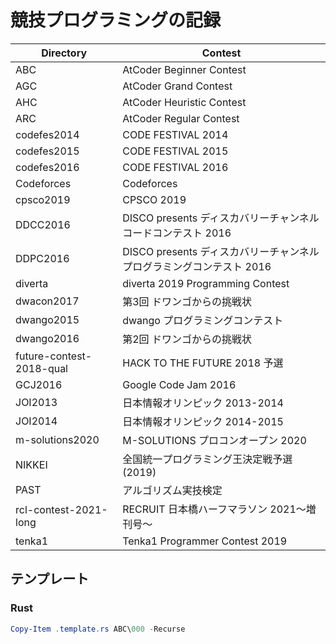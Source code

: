 # 競技プログラミングの記録

| Directory                | Contest                                                               |
| ------------------------ | --------------------------------------------------------------------- |
| ABC                      | AtCoder Beginner Contest                                              |
| AGC                      | AtCoder Grand Contest                                                 |
| AHC                      | AtCoder Heuristic Contest                                             |
| ARC                      | AtCoder Regular Contest                                               |
| codefes2014              | CODE FESTIVAL 2014                                                    |
| codefes2015              | CODE FESTIVAL 2015                                                    |
| codefes2016              | CODE FESTIVAL 2016                                                    |
| Codeforces               | Codeforces                                                            |
| cpsco2019                | CPSCO 2019                                                            |
| DDCC2016                 | DISCO presents ディスカバリーチャンネル コードコンテスト 2016         |
| DDPC2016                 | DISCO presents ディスカバリーチャンネル プログラミングコンテスト 2016 |
| diverta                  | diverta 2019 Programming Contest                                      |
| dwacon2017               | 第3回 ドワンゴからの挑戦状                                            |
| dwango2015               | dwango プログラミングコンテスト                                       |
| dwango2016               | 第2回 ドワンゴからの挑戦状                                            |
| future-contest-2018-qual | HACK TO THE FUTURE 2018 予選                                          |
| GCJ2016                  | Google Code Jam 2016                                                  |
| JOI2013                  | 日本情報オリンピック 2013-2014                                        |
| JOI2014                  | 日本情報オリンピック 2014-2015                                        |
| m-solutions2020          | M-SOLUTIONS プロコンオープン 2020                                     |
| NIKKEI                   | 全国統一プログラミング王決定戦予選 (2019)                             |
| PAST                     | アルゴリズム実技検定                                                  |
| rcl-contest-2021-long    | RECRUIT 日本橋ハーフマラソン 2021〜増刊号〜                           |
| tenka1                   | Tenka1 Programmer Contest 2019                                        |

## テンプレート

### Rust

```ps1
Copy-Item .template.rs ABC\000 -Recurse
```
